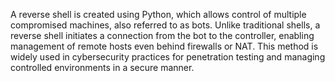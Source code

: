 A reverse shell is created using Python, which allows control of multiple compromised machines, also referred to as bots. Unlike traditional shells, a reverse shell initiates a connection from the bot to the controller, enabling management of remote hosts even behind firewalls or NAT. This method is widely used in cybersecurity practices for penetration testing and managing controlled environments in a secure manner.
